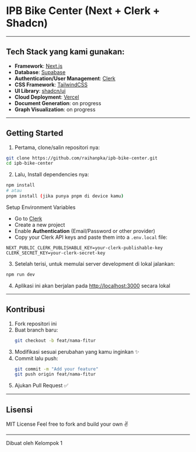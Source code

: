 # IPB Bike Center (Next + Clerk + Shadcn)

---

## Tech Stack yang kami gunakan:

- **Framework**: [Next.js](https://nextjs.org/)
- **Database**: [Supabase](https://supabase.com)
- **Authentication/User Management**: [Clerk](https://clerk.com)
- **CSS Framework**: [TailwindCSS](https://tailwindcss.com/)
- **UI Library**: [shadcn/ui](https://ui.shadcn.com/)
- **Cloud Deployment**: [Vercel](https://vercel.com/)
- **Document Generation**: on progress
- **Graph Visualization**: on progress

---

## Getting Started

1. Pertama, clone/salin repositori nya:

```bash
git clone https://github.com/raihanpka/ipb-bike-center.git
cd ipb-bike-center
```

2. Lalu, Install dependencies nya:

```bash
npm install 
# atau
pnpm install (jika punya pnpm di device kamu)
```

Setup Environment Variables

- Go to [Clerk](https://clerk.com)
- Create a new project
- Enable **Authentication** (Email/Password or other provider)
- Copy your Clerk API keys and paste them into a `.env.local` file:

```env
NEXT_PUBLIC_CLERK_PUBLISHABLE_KEY=your-clerk-publishable-key
CLERK_SECRET_KEY=your-clerk-secret-key
```

3. Setelah terisi, untuk memulai server development di lokal jalankan:

```bash
npm run dev
```

4. Aplikasi ini akan berjalan pada [http://localhost:3000](http://localhost:3000) secara lokal

---

## Kontribusi

1. Fork repositori ini
2. Buat branch baru:
   ```bash
   git checkout -b feat/nama-fitur
   ```
3. Modifikasi sesuai perubahan yang kamu inginkan ✨
4. Commit lalu push:
   ```bash
   git commit -m "Add your feature"
   git push origin feat/nama-fitur
   ```
5. Ajukan Pull Request ✅

---

## Lisensi

MIT License
Feel free to fork and build your own ✌️

---

Dibuat oleh Kelompok 1